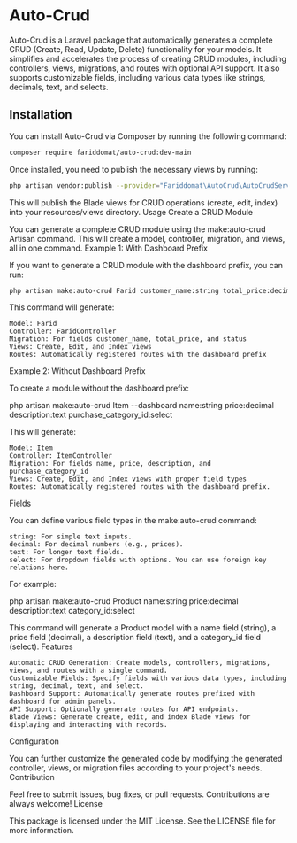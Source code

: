 # Auto-Crud

Auto-Crud is a Laravel package that automatically generates a complete CRUD (Create, Read, Update, Delete) functionality for your models. It simplifies and accelerates the process of creating CRUD modules, including controllers, views, migrations, and routes with optional API support. It also supports customizable fields, including various data types like strings, decimals, text, and selects.

## Installation

You can install Auto-Crud via Composer by running the following command:

```bash
composer require fariddomat/auto-crud:dev-main
```
Once installed, you need to publish the necessary views by running:
```bash
php artisan vendor:publish --provider="Fariddomat\AutoCrud\AutoCrudServiceProvider" --tag="autocrud-views"
```
This will publish the Blade views for CRUD operations (create, edit, index) into your resources/views directory.
Usage
Create a CRUD Module

You can generate a complete CRUD module using the make:auto-crud Artisan command. This will create a model, controller, migration, and views, all in one command.
Example 1: With Dashboard Prefix

If you want to generate a CRUD module with the dashboard prefix, you can run:
```bash
php artisan make:auto-crud Farid customer_name:string total_price:decimal status:string --dashboard
```
This command will generate:

    Model: Farid
    Controller: FaridController
    Migration: For fields customer_name, total_price, and status
    Views: Create, Edit, and Index views
    Routes: Automatically registered routes with the dashboard prefix

Example 2: Without Dashboard Prefix

To create a module without the dashboard prefix:

php artisan make:auto-crud Item --dashboard name:string price:decimal description:text purchase_category_id:select

This will generate:

    Model: Item
    Controller: ItemController
    Migration: For fields name, price, description, and purchase_category_id
    Views: Create, Edit, and Index views with proper field types
    Routes: Automatically registered routes with the dashboard prefix.

Fields

You can define various field types in the make:auto-crud command:

    string: For simple text inputs.
    decimal: For decimal numbers (e.g., prices).
    text: For longer text fields.
    select: For dropdown fields with options. You can use foreign key relations here.

For example:

php artisan make:auto-crud Product name:string price:decimal description:text category_id:select

This command will generate a Product model with a name field (string), a price field (decimal), a description field (text), and a category_id field (select).
Features

    Automatic CRUD Generation: Create models, controllers, migrations, views, and routes with a single command.
    Customizable Fields: Specify fields with various data types, including string, decimal, text, and select.
    Dashboard Support: Automatically generate routes prefixed with dashboard for admin panels.
    API Support: Optionally generate routes for API endpoints.
    Blade Views: Generate create, edit, and index Blade views for displaying and interacting with records.

Configuration

You can further customize the generated code by modifying the generated controller, views, or migration files according to your project's needs.
Contribution

Feel free to submit issues, bug fixes, or pull requests. Contributions are always welcome!
License

This package is licensed under the MIT License. See the LICENSE file for more information.